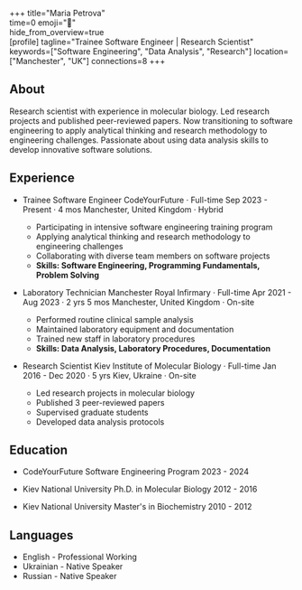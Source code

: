 +++ 
title="Maria Petrova"  
time=0 
emoji="👤"  
hide_from_overview=true  
[profile] 
tagline="Trainee Software Engineer | Research Scientist" 
keywords=["Software Engineering", "Data Analysis", "Research"] 
location=["Manchester", "UK"] 
connections=8 
+++

## About

Research scientist with experience in molecular biology. Led research projects and published peer-reviewed papers. Now transitioning to software engineering to apply analytical thinking and research methodology to engineering challenges. Passionate about using data analysis skills to develop innovative software solutions.

## Experience

- Trainee Software Engineer
  CodeYourFuture · Full-time
  Sep 2023 - Present · 4 mos
  Manchester, United Kingdom · Hybrid

  - Participating in intensive software engineering training program
  - Applying analytical thinking and research methodology to engineering challenges
  - Collaborating with diverse team members on software projects
  - **Skills: Software Engineering, Programming Fundamentals, Problem Solving**

- Laboratory Technician
  Manchester Royal Infirmary · Full-time
  Apr 2021 - Aug 2023 · 2 yrs 5 mos
  Manchester, United Kingdom · On-site

  - Performed routine clinical sample analysis
  - Maintained laboratory equipment and documentation
  - Trained new staff in laboratory procedures
  - **Skills: Data Analysis, Laboratory Procedures, Documentation**

- Research Scientist
  Kiev Institute of Molecular Biology · Full-time
  Jan 2016 - Dec 2020 · 5 yrs
  Kiev, Ukraine · On-site
  - Led research projects in molecular biology
  - Published 3 peer-reviewed papers
  - Supervised graduate students
  - Developed data analysis protocols

## Education

- CodeYourFuture
  Software Engineering Program
  2023 - 2024

- Kiev National University
  Ph.D. in Molecular Biology
  2012 - 2016

- Kiev National University
  Master's in Biochemistry
  2010 - 2012

## Languages

- English - Professional Working
- Ukrainian - Native Speaker
- Russian - Native Speaker
